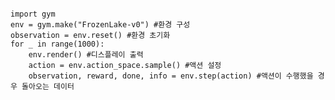 <pre><code>
import gym
env = gym.make("FrozenLake-v0") #환경 구성
observation = env.reset() #환경 초기화
for _ in range(1000):
    env.render() #디스플레이 출력
    action = env.action_space.sample() #액션 설정
    observation, reward, done, info = env.step(action) #액션이 수행했을 경우 돌아오는 데이터
    </code></pre>
